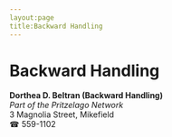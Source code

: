 ```yaml
---
layout:page
title:Backward Handling
---
```

# Backward Handling

**Dorthea D. Beltran (Backward Handling)**  
_Part of the Pritzelago Network_  
3 Magnolia Street, Mikefield  
☎ 559-1102



